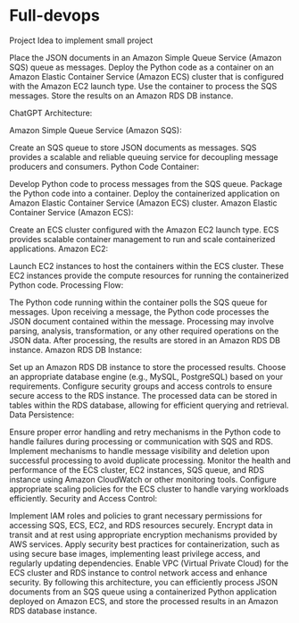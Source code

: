 # Full-devops
Project Idea to implement small project

Place the JSON documents in an Amazon Simple Queue Service (Amazon SQS) queue as messages. Deploy the Python code as a container on an Amazon Elastic Container Service (Amazon ECS) cluster that is configured with the Amazon EC2 launch type. Use the container to process the SQS messages. Store the results on an Amazon RDS DB instance.

ChatGPT
Architecture:

Amazon Simple Queue Service (Amazon SQS):

Create an SQS queue to store JSON documents as messages.
SQS provides a scalable and reliable queuing service for decoupling message producers and consumers.
Python Code Container:

Develop Python code to process messages from the SQS queue.
Package the Python code into a container.
Deploy the containerized application on Amazon Elastic Container Service (Amazon ECS) cluster.
Amazon Elastic Container Service (Amazon ECS):

Create an ECS cluster configured with the Amazon EC2 launch type.
ECS provides scalable container management to run and scale containerized applications.
Amazon EC2:

Launch EC2 instances to host the containers within the ECS cluster.
These EC2 instances provide the compute resources for running the containerized Python code.
Processing Flow:

The Python code running within the container polls the SQS queue for messages.
Upon receiving a message, the Python code processes the JSON document contained within the message.
Processing may involve parsing, analysis, transformation, or any other required operations on the JSON data.
After processing, the results are stored in an Amazon RDS DB instance.
Amazon RDS DB Instance:

Set up an Amazon RDS DB instance to store the processed results.
Choose an appropriate database engine (e.g., MySQL, PostgreSQL) based on your requirements.
Configure security groups and access controls to ensure secure access to the RDS instance.
The processed data can be stored in tables within the RDS database, allowing for efficient querying and retrieval.
Data Persistence:

Ensure proper error handling and retry mechanisms in the Python code to handle failures during processing or communication with SQS and RDS.
Implement mechanisms to handle message visibility and deletion upon successful processing to avoid duplicate processing.
Monitor the health and performance of the ECS cluster, EC2 instances, SQS queue, and RDS instance using Amazon CloudWatch or other monitoring tools.
Configure appropriate scaling policies for the ECS cluster to handle varying workloads efficiently.
Security and Access Control:

Implement IAM roles and policies to grant necessary permissions for accessing SQS, ECS, EC2, and RDS resources securely.
Encrypt data in transit and at rest using appropriate encryption mechanisms provided by AWS services.
Apply security best practices for containerization, such as using secure base images, implementing least privilege access, and regularly updating dependencies.
Enable VPC (Virtual Private Cloud) for the ECS cluster and RDS instance to control network access and enhance security.
By following this architecture, you can efficiently process JSON documents from an SQS queue using a containerized Python application deployed on Amazon ECS, and store the processed results in an Amazon RDS database instance.
